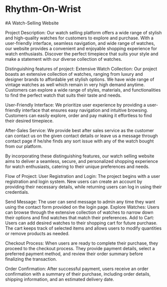 # Rhythm-On-Wrist
#A Watch-Selling Website

Project Description:
Our watch selling platform offers a wide range of stylish and high-quality watches for customers to explore and purchase. With a user-friendly interface, seamless navigation, and wide range of watches, our website provides a convenient and enjoyable shopping experience for watch enthusiasts. Discover the perfect timepiece that suits your style and make a statement with our diverse collection of watches.

Distinguishing features of project:
Extensive Watch Collection: Our project boasts an extensive collection of watches, ranging from luxury and designer brands to affordable yet stylish options. We have wide range of vintage watches as well which remain in very high demand anytime. Customers can explore a wide range of styles, materials, and functionalities to find the perfect watch that suits their taste and needs.

User-Friendly Interface: We prioritize user experience by providing a user-friendly interface that ensures easy navigation and intuitive browsing. Customers can easily explore, order and pay making it effortless to find their desired timepiece.

After-Sales Service: We provide best after sales service as the customer can contact us on the given contact details or leave us a message through contact page if he/she finds any sort issue with any of the watch bought from our platform.


By incorporating these distinguishing features, our watch selling website aims to deliver a seamless, secure, and personalized shopping experience for watch enthusiasts, catering to their unique preferences and needs.


Flow of Project:
User Registration and Login: The project begins with a user registration and login system. New users can create an account by providing their necessary details, while returning users can log in using their credentials.

Send Message: The user can send message to admin any time they want using the contact form provided on the login page.
Explore Watches: Users can browse through the extensive collection of watches to narrow down their options and find watches that match their preferences.
Add to Cart: Users can add desired watches to their shopping cart for future purchase. The cart keeps track of selected items and allows users to modify quantities or remove products as needed.

Checkout Process: When users are ready to complete their purchase, they proceed to the checkout process. They provide payment details, select a preferred payment method, and review their order summary before finalizing the transaction.

Order Confirmation: After successful payment, users receive an order confirmation with a summary of their purchase, including order details, shipping information, and an estimated delivery date.
